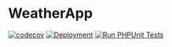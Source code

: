 # WeatherApp

[![codecov](https://codecov.io/gh/DanielADK/tul-stin/graph/badge.svg?token=MA5NR1OXUE)](https://codecov.io/gh/DanielADK/tul-stin)
[![Deployment](https://github.com/DanielADK/tul-stin/actions/workflows/deploy.yml/badge.svg)](https://github.com/DanielADK/tul-stin/actions/workflows/deploy.yml)
[![Run PHPUnit Tests](https://github.com/DanielADK/tul-stin/actions/workflows/phpunit.yml/badge.svg)](https://github.com/DanielADK/tul-stin/actions/workflows/phpunit.yml)